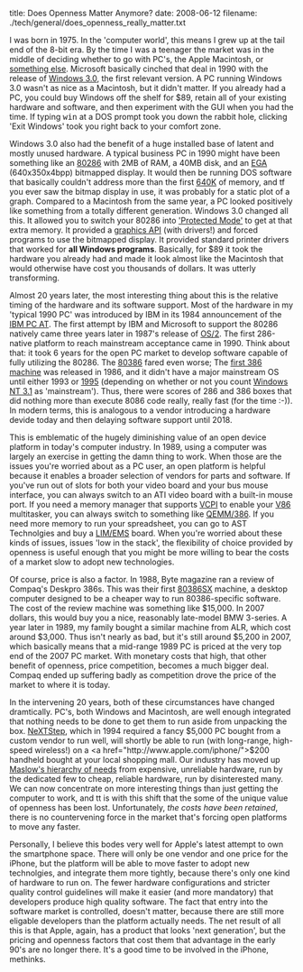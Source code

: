 title:  Does Openness Matter Anymore?
date: 2008-06-12
filename: ./tech/general/does_openness_really_matter.txt


I was born in 1975. In the 'computer world', this means I grew up at
the tail end of the 8-bit era. By the time I was a teenager the market
was in the middle of deciding whether to go with PC's, the Apple
Macintosh, or <a
href="http://en.wikipedia.org/wiki/DESQview#DESQview.2FX">something
else</a>. Microsoft basically cinched that deal in 1990 with the
release of <a href="http://en.wikipedia.org/wiki/Windows_3.0">Windows
3.0</a>, the first relevant version. A PC running Windows 3.0 wasn't
as nice as a Macintosh, but it didn't matter. If you already had a PC,
you could buy Windows off the shelf for $89, retain all of your
existing hardware and software, and then experiment with the GUI when
you had the time. If typing <tt>win</tt> at a DOS prompt took you down
the rabbit hole, clicking 'Exit Windows' took you right back to your
comfort zone.

Windows 3.0 also had the benefit of a huge installed base of latent
and mostly unused hardware. A typical business PC in 1990 might have
been something like an <a
href="http://en.wikipedia.org/wiki/Intel_80286">80286</a> with 2MB of
RAM, a 40MB disk, and an <a
href="http://en.wikipedia.org/wiki/Enhanced_Graphics_Adapter">EGA</a>
(640x350x4bpp) bitmapped display. It would then be running DOS
software that basically couldn't address more than the first <a
href="http://en.wikipedia.org/wiki/Conventional_memory">640K</a> of
memory, and tf you ever saw the bitmap display in use, it was probably
for a static plot of a graph. Compared to a Macintosh from the same
year, a PC looked positively like something from a totally different
generation. Windows 3.0 changed all this. It allowed you to switch
your 80286 into <a
href="http://en.wikipedia.org/wiki/Protected_mode">'Protected
Mode'</a> to get at that extra memory. It provided a <a
href="http://en.wikipedia.org/wiki/Graphics_Device_Interface">graphics
API</a> (with drivers!) and forced programs to use the bitmapped
display. It provided standard printer drivers that worked for <b>all
Windows programs</b>. Basically, for $89 it took the hardware you
already had and made it look almost like the Macintosh that would
otherwise have cost you thousands of dollars. It was utterly
transforming.

Almost 20 years later, the most interesting thing about this is the
relative timing of the hardware and its software support. Most of the
hardware in my 'typical 1990 PC' was introduced by IBM in its 1984
announcement of the <a
href="http://www.vintage-computer.com/ibmpcat.shtml">IBM PC AT</a>.
The first attempt by IBM and Microsoft to support the 80286 natively
came three years later in 1987's release of <a
href="http://en.wikipedia.org/wiki/OS/2">OS/2</a>. The first
286-native platform to reach mainstream acceptance came in 1990. Think
about that: it took 6 years for the open PC market to develop software
capable of fully utilizing the 80286.  The <a
href="http://en.wikipedia.org/wiki/Intel_80386">80386</a> fared even
worse; The <a
href="http://en.wikipedia.org/wiki/Compaq#Deskpro_386">first 386
machine</a> was released in 1986, and it didn't have a major
mainstream OS until either 1993 or <a
href="http://en.wikipedia.org/wiki/Windows_95">1995</a> (depending on
whether or not you count <a
href="http://en.wikipedia.org/wiki/Windows_NT_3.1">Windows NT 3.1</a>
as 'mainstream'). Thus, there were scores of 286 and 386 boxes that
did nothing more than execute 8086 code really, really fast (for the
time :-)). In modern terms, this is analogous to a vendor introducing
a hardware devide today and then delaying software support until 2018.

This is emblematic of the hugely diminishing value of an open device
platform in today's computer industry. In 1989, using a computer was
largely an exercise in getting the damn thing to work.  When those are
the issues you're worried about as a PC user, an open platform is
helpful because it enables a broader selection of vendors for parts
and software. If you've run out of slots for both your video board and
your bus mouse interface, you can always switch to an ATI video board
with a built-in mouse port. If you need a memory manager that supports
<a href="http://docs.ruudkoot.nl/vcpi.doc">VCPI</a> to enable your <a
href="http://osdev.berlios.de/v86.html">V86</a> multitasker, you can
always switch to something like <a
href="http://en.wikipedia.org/wiki/QEMM">QEMM/386</a>. If you need
more memory to run your spreadsheet, you can go to AST Technolgies and
buy a <a
href="http://www.borrett.id.au/computing/art-1989-01-02.htm">LIM/EMS</a>
board.  When you're worried about these kinds of issues, issues 'low
in the stack', the flexibility of choice provided by openness is
useful enough that you might be more willing to bear the costs of a
market slow to adopt new technologies.

Of course, price is also a factor.  In 1988, Byte magazine ran a
review of Compaq's Deskpro 386s. This was their first <a
href="http://www.borrett.id.au/computing/art-1989-01-02.htm">80386SX</a>
machine, a desktop computer designed to be a cheaper way to run
80386-specific software. The cost of the review machine was something
like $15,000.  In 2007 dollars, this would buy you a nice, reasonably
late-model BMW 3-series. A year later in 1989, my family bought a
similar machine from  ALR, which cost around $3,000. Thus isn't
nearly as bad, but it's still around $5,200 in 2007, which basically
means that a mid-range 1989 PC is priced at the very top end of the
2007 PC market. With monetary costs that high, that other benefit of
openness, price competition, becomes a much bigger deal. Compaq ended
up suffering badly as competition drove the price of the market to
where it is today.

In the intervening 20 years, both of these circumstances have changed
dramtically. PC's, both Windows and Macintosh, are well enough
integrated that nothing needs to be done to get them to run aside from
unpacking the box.  <a
href="http://en.wikipedia.org/wiki/NeXTSTEP">NeXTStep</a>, which in
1994 required a fancy $5,000 PC bought from a custom vendor to run
well, will shortly be able to run (with long-range, high-speed
wireless!) on a <a href="http://www.apple.com/iphone/">$200</a>
handheld bought at your local shopping mall. Our industry has moved up
<a
href="http://en.wikipedia.org/wiki/Maslow%27s_hierarchy_of_needs">Maslow's
hierarchy of needs</a> from expensive, unreliable hardware, run by the
dedicated few to cheap, reliable hardware, run by disinterested
many. We can now concentrate on more interesting things than just
getting the computer to work, and tt is with this shift that the some
of the unique value of openness has been lost. Unfortunately, <i>the
costs have been retained</i>, there is no countervening force in the
market that's forcing open platforms to move any faster.

Personally, I believe this bodes very well for Apple's latest attempt
to own the smartphone space. There will only be one vendor and one
price for the iPhone, but the platform will be able to move faster to
adopt new technolgies, and integrate them more tightly, because
there's only one kind of hardware to run on. The fewer hardware
configurations and stricter quality control guidelines will make it
easier (and more mandatory) that developers produce high quality
software. The fact that entry into the software market is controlled,
doesn't matter, because there are still more eligable developers than
the platform actually needs. The net result of all this is that Apple,
again, has a product that looks 'next generation', but the pricing and
openness factors that cost them that advantage in the early 90's are
no longer there. It's a good time to be involved in the iPhone,
methinks.
